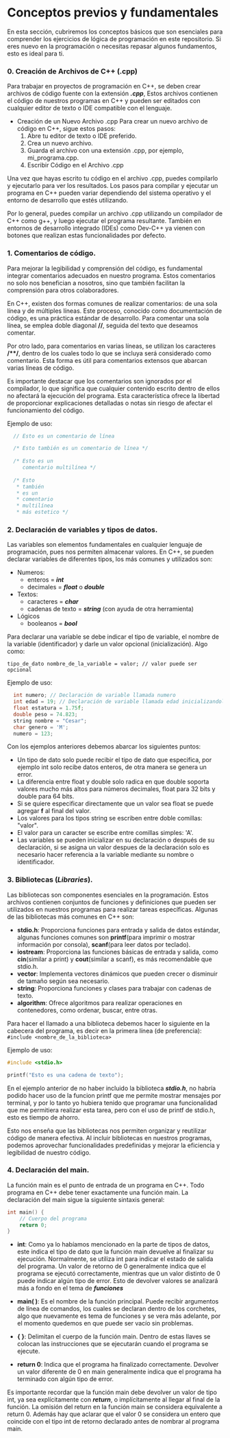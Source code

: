 # Conceptos previos y fundamentales

En esta sección, cubriremos los conceptos básicos que son esenciales para comprender los ejercicios de lógica de programación en este repositorio. Si eres nuevo en la programación o necesitas repasar algunos fundamentos, esto es ideal para ti.

### 0. Creación de Archivos de C++ (.cpp)
Para trabajar en proyectos de programación en C++, se deben crear archivos de código fuente con la extensión _**.cpp**_, Estos archivos contienen el código de nuestros programas en C++ y pueden ser editados con cualquier editor de texto o IDE compatible con el lenguaje.

- Creación de un Nuevo Archivo .cpp
Para crear un nuevo archivo de código en C++, sigue estos pasos:
  1. Abre tu editor de texto o IDE preferido.
  2. Crea un nuevo archivo.
  3. Guarda el archivo con una extensión .cpp, por ejemplo, mi_programa.cpp.
  4. Escribir Código en el Archivo .cpp

Una vez que hayas escrito tu código en el archivo .cpp, puedes compilarlo y ejecutarlo para ver los resultados. Los pasos para compilar y ejecutar un programa en C++ pueden variar dependiendo del sistema operativo y el entorno de desarrollo que estés utilizando.

Por lo general, puedes compilar un archivo .cpp utilizando un compilador de C++ como g++, y luego ejecutar el programa resultante. También en entornos de desarrollo integrado (IDEs) como Dev-C++ ya vienen con botones que realizan estas funcionalidades por defecto.

### 1. Comentarios de código.
Para mejorar la legibilidad y comprensión del código, es fundamental integrar comentarios adecuados en nuestro programa. Estos comentarios no solo nos benefician a nosotros, sino que también facilitan la comprensión para otros colaboradores.

En C++, existen dos formas comunes de realizar comentarios: de una sola línea y de múltiples líneas. Este proceso, conocido como documentación de código, es una práctica estándar de desarrollo.
Para comentar una sola línea, se emplea doble diagonal **//**, seguida del texto que deseamos comentar. 

Por otro lado, para comentarios en varias líneas, se utilizan los caracteres **/\*\*/**, dentro de los cuales todo lo que se incluya será considerado como comentario. Esta forma es útil para comentarios extensos que abarcan varias líneas de código.

Es importante destacar que los comentarios son ignorados por el compilador, lo que significa que cualquier contenido escrito dentro de ellos no afectará la ejecución del programa. Esta característica ofrece la libertad de proporcionar explicaciones detalladas o notas sin riesgo de afectar el funcionamiento del código.

Ejemplo de uso:
```C++
  // Esto es un comentario de línea

  /* Esto también es un comentario de línea */
  
  /* Esto es un 
     comentario multilínea */
  
  /* Esto 
   * también 
   * es un 
   * comentario 
   * multilínea 
   * más estetico */   
```

### 2. Declaración de variables y tipos de datos.
Las variables son elementos fundamentales en cualquier lenguaje de programación, pues nos permiten almacenar valores. En C++, se pueden declarar variables de diferentes tipos, los más comunes y utilizados son:
- Numeros:
  + enteros = **_int_**
  + decimales = **_float_** o **_double_**
- Textos:
  + caracteres = **_char_**
  + cadenas de texto = **_string_** (con ayuda de otra herramienta)
- Lógicos
  + booleanos = **_bool_**

Para declarar una variable se debe indicar el tipo de variable, el nombre de la variable (identificador) y darle un valor opcional (inicialización).
Algo como: 

`tipo_de_dato nombre_de_la_variable = valor; // valor puede ser opcional`

Ejemplo de uso:
```C++
  int numero; // Declaración de variable llamada numero
  int edad = 19; // Declaración de variable llamada edad inicializandola en 19
  float estatura = 1.75f;
  double peso = 74.823;
  string nombre = "Cesar";
  char genero = 'M';
  numero = 123;
```

Con los ejemplos anteriores debemos abarcar los siguientes puntos:
+ Un tipo de dato solo puede recibir el tipo de dato que especifica, por ejemplo int solo recibe datos enteros, de otra manera se genera un error.
+ La diferencia entre float y double solo radica en que double soporta valores mucho más altos para números decimales, float para 32 bits y double para 64 bits.
+ Si se quiere especificar directamente que un valor sea float se puede agregar **f** al final del valor.
+ Los valores para los tipos string se escriben entre doble comillas: "valor".
+ El valor para un caracter se escribe entre comillas simples: 'A'.
+ Las variables se pueden inicializar en su declaración o después de su declaración, si se asigna un valor despues de la declaración solo es necesario hacer referencia a la variable mediante su nombre o identificador.

### 3. Bibliotecas (*Libraries*).
Las bibliotecas son componentes esenciales en la programación. Estos archivos contienen conjuntos de funciones y definiciones que pueden ser utilizados en nuestros programas para realizar tareas específicas. Algunas de las bibliotecas más comunes en C++ son:

- **stdio.h**: Proporciona funciones para entrada y salida de datos estándar, algunas funciones comunes son **printf**(para imprimir o mostrar información por consola), **scanf**(para leer datos por teclado).
- **iostream**: Proporciona las funciones básicas de entrada y salida, como **cin**(similar a print) y **cout**(similar a scanf), es más recomendable que stdio.h.
- **vector**: Implementa vectores dinámicos que pueden crecer o disminuir de tamaño según sea necesario.
- **string**: Proporciona funciones y clases para trabajar con cadenas de texto.
- **algorithm**: Ofrece algoritmos para realizar operaciones en contenedores, como ordenar, buscar, entre otras.

Para hacer el llamado a una biblioteca debemos hacer lo siguiente en la cabecera del programa, es decir en la primera línea (de preferencia):
  `#include <nombre_de_la_biblioteca>`

Ejemplo de uso:
```C++
#include <stdio.h>

printf("Esto es una cadena de texto");
```
En el ejemplo anterior de no haber incluido la biblioteca _**stdio.h**_, no habría podido hacer uso de la funcion printf que me permite mostrar mensajes por terminal, y por lo tanto yo hubiera tenido que programar una funcionalidad que me permitiera realizar esta tarea, pero con el uso de printf de stdio.h, esto es tiempo de ahorro.

Esto nos enseña que las bibliotecas nos permiten organizar y reutilizar código de manera efectiva.
Al incluir bibliotecas en nuestros programas, podemos aprovechar funcionalidades predefinidas y mejorar la eficiencia y legibilidad de nuestro código.

### 4. Declaración del main.
La función main es el punto de entrada de un programa en C++. Todo programa en C++ debe tener exactamente una función main. La declaración del main sigue la siguiente sintaxis general:

```C++
int main() {
    // Cuerpo del programa
    return 0;
}
```
+ **int**: Como ya lo habíamos mencionado en la parte de tipos de datos, este indica el tipo de dato que la función main devuelve al finalizar su ejecución. Normalmente, se utiliza int para indicar el estado de salida del programa. Un valor de retorno de 0 generalmente indica que el programa se ejecutó correctamente, mientras que un valor distinto de 0 puede indicar algún tipo de error. Esto de devolver valores se analizará más a fondo en el tema de **_funciones_**

- **main( )**: Es el nombre de la función principal. Puede recibir argumentos de línea de comandos, los cuales se declaran dentro de los corchetes, algo que nuevamente es tema de funciones y se vera más adelante, por el momento quedemos en que puede ser vacío sin problemas.

- **{ }**: Delimitan el cuerpo de la función main. Dentro de estas llaves se colocan las instrucciones que se ejecutarán cuando el programa se ejecute.

- **return 0**: Indica que el programa ha finalizado correctamente. Devolver un valor diferente de 0 en main generalmente indica que el programa ha terminado con algún tipo de error.

Es importante recordar que la función main debe devolver un valor de tipo int, ya sea explícitamente con **_return_**, o implícitamente al llegar al final de la función. La omisión del return en la función main se considera equivalente a return 0. Además hay que aclarar que el valor 0 se considera un entero que coincide con el tipo int de retorno declarado antes de nombrar al programa main.
